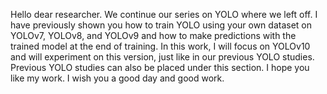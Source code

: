 Hello dear researcher. We continue our series on YOLO where we left off. I have previously shown you how to train YOLO using your own dataset on YOLOv7, YOLOv8, and YOLOv9 and how to make predictions with the trained model at the end of training. In this work, I will focus on YOLOv10 and will experiment on this version, just like in our previous YOLO studies. Previous YOLO studies can also be placed under this section. I hope you like my work. I wish you a good day and good work.

